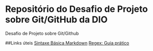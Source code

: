# Repositório do Desafio de Projeto sobre Git/GitHub da DIO
Desafio de Projeto sobre Git/Github

##Links úteis
[Sintaxe Básica Markdown](https://www.markdownguide.org/basic-syntax/)
[Regex: Guia prático](https://medium.com/xp-inc/regex-um-guia-pratico-para-express%C3%B5es-regulares-1ac5fa4dd39f)
